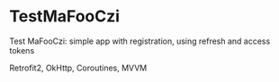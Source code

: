 # TestMaFooCzi
Test MaFooCzi: simple app with registration, using refresh and access tokens

Retrofit2, OkHttp, Coroutines, MVVM
